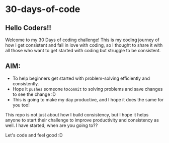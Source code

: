 # 30-days-of-code
## Hello Coders!!

Welcome to my 30 Days of coding challenge! This is my coding journey of how I get consistent and fall in love with coding, so I thought to share it with all those who want to get started with coding but struggle to be consistent.

## AIM:
- To help beginners get started with problem-solving efficiently and consistently.
- Hope it `pushes` someone to`commit` to solving problems and save changes to see the change :D
- This is going to make my day productive, and I hope it does the same for you too!
  
This repo is not just about how I build consistency, but I hope it helps anyone to start their challenge to improve productivity and consistency as well.
I have started; when are you going to??
 
Let's code and feel good :D
